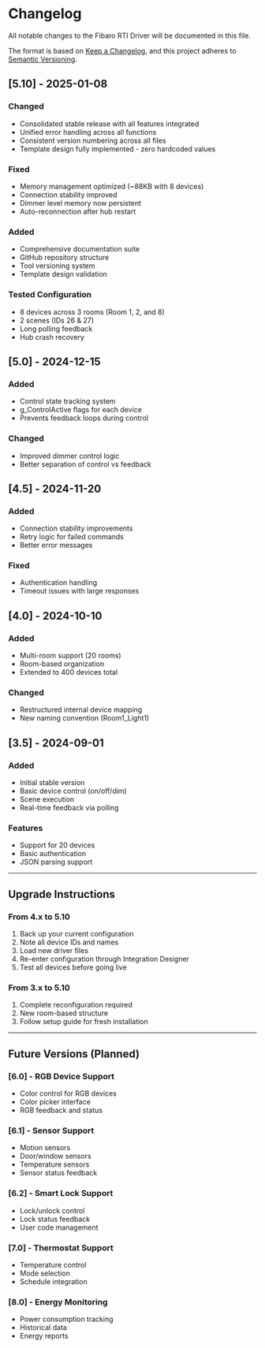 # Changelog

All notable changes to the Fibaro RTI Driver will be documented in this file.

The format is based on [Keep a Changelog](https://keepachangelog.com/en/1.0.0/),
and this project adheres to [Semantic Versioning](https://semver.org/spec/v2.0.0.html).

## [5.10] - 2025-01-08

### Changed
- Consolidated stable release with all features integrated
- Unified error handling across all functions
- Consistent version numbering across all files
- Template design fully implemented - zero hardcoded values

### Fixed
- Memory management optimized (~88KB with 8 devices)
- Connection stability improved
- Dimmer level memory now persistent
- Auto-reconnection after hub restart

### Added
- Comprehensive documentation suite
- GitHub repository structure
- Tool versioning system
- Template design validation

### Tested Configuration
- 8 devices across 3 rooms (Room 1, 2, and 8)
- 2 scenes (IDs 26 & 27)
- Long polling feedback
- Hub crash recovery

## [5.0] - 2024-12-15

### Added
- Control state tracking system
- g_ControlActive flags for each device
- Prevents feedback loops during control

### Changed
- Improved dimmer control logic
- Better separation of control vs feedback

## [4.5] - 2024-11-20

### Added
- Connection stability improvements
- Retry logic for failed commands
- Better error messages

### Fixed
- Authentication handling
- Timeout issues with large responses

## [4.0] - 2024-10-10

### Added
- Multi-room support (20 rooms)
- Room-based organization
- Extended to 400 devices total

### Changed
- Restructured internal device mapping
- New naming convention (Room1_Light1)

## [3.5] - 2024-09-01

### Added
- Initial stable version
- Basic device control (on/off/dim)
- Scene execution
- Real-time feedback via polling

### Features
- Support for 20 devices
- Basic authentication
- JSON parsing support

---

## Upgrade Instructions

### From 4.x to 5.10
1. Back up your current configuration
2. Note all device IDs and names
3. Load new driver files
4. Re-enter configuration through Integration Designer
5. Test all devices before going live

### From 3.x to 5.10
1. Complete reconfiguration required
2. New room-based structure
3. Follow setup guide for fresh installation

---

## Future Versions (Planned)

### [6.0] - RGB Device Support
- Color control for RGB devices
- Color picker interface
- RGB feedback and status

### [6.1] - Sensor Support
- Motion sensors
- Door/window sensors
- Temperature sensors
- Sensor status feedback

### [6.2] - Smart Lock Support
- Lock/unlock control
- Lock status feedback
- User code management

### [7.0] - Thermostat Support
- Temperature control
- Mode selection
- Schedule integration

### [8.0] - Energy Monitoring
- Power consumption tracking
- Historical data
- Energy reports